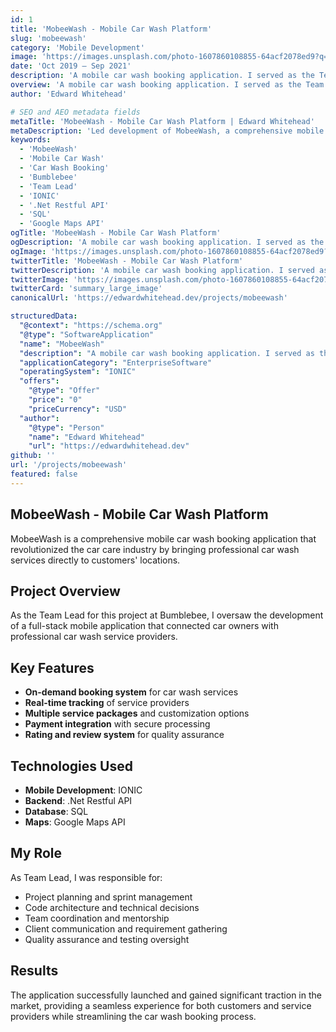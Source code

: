 ```yaml
---
id: 1
title: 'MobeeWash - Mobile Car Wash Platform'
slug: 'mobeewash'
category: 'Mobile Development'
image: 'https://images.unsplash.com/photo-1607860108855-64acf2078ed9?q=80&w=1171&auto=format&fit=crop&ixlib=rb-4.1.0w=720&q=80'
date: 'Oct 2019 – Sep 2021'
description: 'A mobile car wash booking application. I served as the Team Lead for this project at Bumblebee.'
overview: 'A mobile car wash booking application. I served as the Team Lead for this project at Bumblebee.'
author: 'Edward Whitehead'

# SEO and AEO metadata fields
metaTitle: 'MobeeWash - Mobile Car Wash Platform | Edward Whitehead'
metaDescription: 'Led development of MobeeWash, a comprehensive mobile car wash booking application built with IONIC, .NET API, and Google Maps integration at Bumblebee.'
keywords:
  - 'MobeeWash'
  - 'Mobile Car Wash'
  - 'Car Wash Booking'
  - 'Bumblebee'
  - 'Team Lead'
  - 'IONIC'
  - '.Net Restful API'
  - 'SQL'
  - 'Google Maps API'
ogTitle: 'MobeeWash - Mobile Car Wash Platform'
ogDescription: 'A mobile car wash booking application. I served as the Team Lead for this project at Bumblebee.'
ogImage: 'https://images.unsplash.com/photo-1607860108855-64acf2078ed9?q=80&w=1171&auto=format&fit=crop&ixlib=rb-4.1.0w=720&q=80'
twitterTitle: 'MobeeWash - Mobile Car Wash Platform'
twitterDescription: 'A mobile car wash booking application. I served as the Team Lead for this project at Bumblebee.'
twitterImage: 'https://images.unsplash.com/photo-1607860108855-64acf2078ed9?q=80&w=1171&auto=format&fit=crop&ixlib=rb-4.1.0w=720&q=80'
twitterCard: 'summary_large_image'
canonicalUrl: 'https://edwardwhitehead.dev/projects/mobeewash'

structuredData:
  "@context": "https://schema.org"
  "@type": "SoftwareApplication"
  "name": "MobeeWash"
  "description": "A mobile car wash booking application. I served as the Team Lead for this project at Bumblebee."
  "applicationCategory": "EnterpriseSoftware"
  "operatingSystem": "IONIC"
  "offers":
    "@type": "Offer"
    "price": "0"
    "priceCurrency": "USD"
  "author":
    "@type": "Person"
    "name": "Edward Whitehead"
    "url": "https://edwardwhitehead.dev"
github: ''
url: '/projects/mobeewash'
featured: false
---
```


## MobeeWash - Mobile Car Wash Platform

MobeeWash is a comprehensive mobile car wash booking application that revolutionized the car care industry by bringing professional car wash services directly to customers' locations.

## Project Overview

As the Team Lead for this project at Bumblebee, I oversaw the development of a full-stack mobile application that connected car owners with professional car wash service providers.

## Key Features

- **On-demand booking system** for car wash services
- **Real-time tracking** of service providers
- **Multiple service packages** and customization options
- **Payment integration** with secure processing
- **Rating and review system** for quality assurance

## Technologies Used

- **Mobile Development**: IONIC
- **Backend**: .Net Restful API
- **Database**: SQL
- **Maps**: Google Maps API

## My Role

As Team Lead, I was responsible for:

- Project planning and sprint management
- Code architecture and technical decisions
- Team coordination and mentorship
- Client communication and requirement gathering
- Quality assurance and testing oversight

## Results

The application successfully launched and gained significant traction in the market, providing a seamless experience for both customers and service providers while streamlining the car wash booking process.
